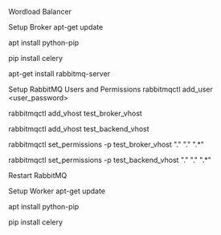Wordload Balancer

Setup Broker
apt-get update

apt install python-pip

pip install celery

apt-get install rabbitmq-server

Setup RabbitMQ Users and Permissions
rabbitmqctl add_user <user_password>

rabbitmqctl add_vhost test_broker_vhost

rabbitmqctl add_vhost test_backend_vhost

rabbitmqctl set_permissions -p test_broker_vhost "." "." ".*"

rabbitmqctl set_permissions -p test_backend_vhost "." "." ".*"

Restart RabbitMQ

Setup Worker
apt-get update

apt install python-pip

pip install celery
